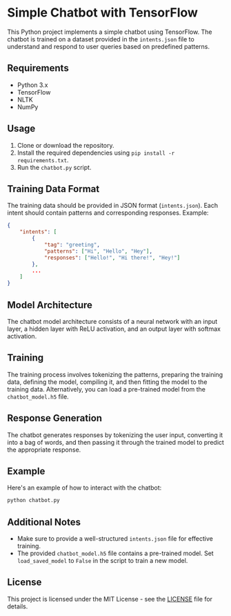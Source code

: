 # Simple Chatbot with TensorFlow

This Python project implements a simple chatbot using TensorFlow. The chatbot is trained on a dataset provided in the `intents.json` file to understand and respond to user queries based on predefined patterns.

## Requirements
- Python 3.x
- TensorFlow
- NLTK
- NumPy

## Usage
1. Clone or download the repository.
2. Install the required dependencies using `pip install -r requirements.txt`.
3. Run the `chatbot.py` script.

## Training Data Format
The training data should be provided in JSON format (`intents.json`). Each intent should contain patterns and corresponding responses. Example:

```json
{
    "intents": [
        {
            "tag": "greeting",
            "patterns": ["Hi", "Hello", "Hey"],
            "responses": ["Hello!", "Hi there!", "Hey!"]
        },
        ...
    ]
}
```

## Model Architecture
The chatbot model architecture consists of a neural network with an input layer, a hidden layer with ReLU activation, and an output layer with softmax activation.

## Training
The training process involves tokenizing the patterns, preparing the training data, defining the model, compiling it, and then fitting the model to the training data. Alternatively, you can load a pre-trained model from the `chatbot_model.h5` file.

## Response Generation
The chatbot generates responses by tokenizing the user input, converting it into a bag of words, and then passing it through the trained model to predict the appropriate response.

## Example
Here's an example of how to interact with the chatbot:

```python
python chatbot.py
```

## Additional Notes
- Make sure to provide a well-structured `intents.json` file for effective training.
- The provided `chatbot_model.h5` file contains a pre-trained model. Set `load_saved_model` to `False` in the script to train a new model.

## License
This project is licensed under the MIT License - see the [LICENSE](LICENSE) file for details.
